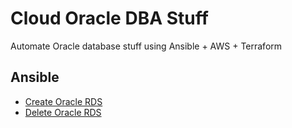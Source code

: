 # Cloud Oracle DBA Stuff
Automate Oracle database stuff using Ansible + AWS + Terraform

## Ansible
* [Create Oracle RDS](https://github.com/RKKoranteng/cloud-oracle-dba/blob/e8b870e67a301c26bf86762b42096d4f9dbbb7c9/ansible/create-oracle-rds.yml)
* [Delete Oracle RDS](https://github.com/RKKoranteng/cloud-oracle-dba/blob/abc2485405b7f7864274d2fae16ff1a846fdf8b7/ansible/delete-oracle-rds)
